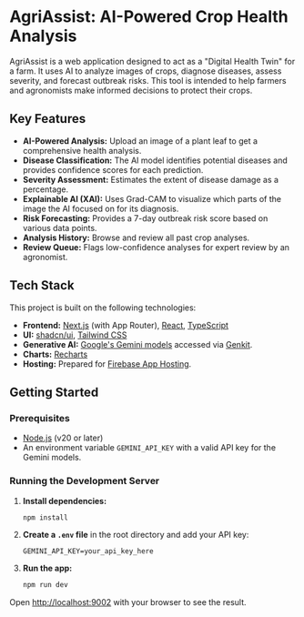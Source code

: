 # AgriAssist: AI-Powered Crop Health Analysis

AgriAssist is a web application designed to act as a "Digital Health Twin" for a farm. It uses AI to analyze images of crops, diagnose diseases, assess severity, and forecast outbreak risks. This tool is intended to help farmers and agronomists make informed decisions to protect their crops.

## Key Features

- **AI-Powered Analysis:** Upload an image of a plant leaf to get a comprehensive health analysis.
- **Disease Classification:** The AI model identifies potential diseases and provides confidence scores for each prediction.
- **Severity Assessment:** Estimates the extent of disease damage as a percentage.
- **Explainable AI (XAI):** Uses Grad-CAM to visualize which parts of the image the AI focused on for its diagnosis.
- **Risk Forecasting:** Provides a 7-day outbreak risk score based on various data points. 
- **Analysis History:** Browse and review all past crop analyses.
- **Review Queue:** Flags low-confidence analyses for expert review by an agronomist.

## Tech Stack

This project is built on the following technologies:

- **Frontend:** [Next.js](https://nextjs.org/) (with App Router), [React](https://react.dev/), [TypeScript](https://www.typescriptlang.org/)
- **UI:** [shadcn/ui](https://ui.shadcn.com/), [Tailwind CSS](https://tailwindcss.com/)
- **Generative AI:** [Google's Gemini models](https://deepmind.google/technologies/gemini/) accessed via [Genkit](https://firebase.google.com/docs/genkit).
- **Charts:** [Recharts](https://recharts.org/)
- **Hosting:** Prepared for [Firebase App Hosting](https://firebase.google.com/docs/app-hosting).

## Getting Started

### Prerequisites

- [Node.js](https://nodejs.org/) (v20 or later)
- An environment variable `GEMINI_API_KEY` with a valid API key for the Gemini models.

### Running the Development Server

1. **Install dependencies:**
   ```bash
   npm install
   ```

2. **Create a `.env` file** in the root directory and add your API key:
   ```
   GEMINI_API_KEY=your_api_key_here
   ```

3. **Run the app:**
   ```bash
   npm run dev
   ```

Open [http://localhost:9002](http://localhost:9002) with your browser to see the result.
